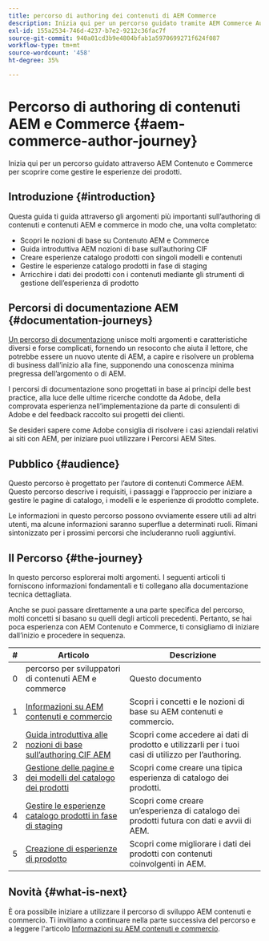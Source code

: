 ```yaml
---
title: percorso di authoring dei contenuti di AEM Commerce
description: Inizia qui per un percorso guidato tramite AEM Commerce Authoring
exl-id: 155a2534-746d-4237-b7e2-9212c36fac7f
source-git-commit: 940a01cd3b9e4804bfab1a5970699271f624f087
workflow-type: tm+mt
source-wordcount: '458'
ht-degree: 35%

---
```


# Percorso di authoring di contenuti AEM e Commerce {#aem-commerce-author-journey}

Inizia qui per un percorso guidato attraverso AEM Contenuto e Commerce per scoprire come gestire le esperienze dei prodotti.

## Introduzione {#introduction}

Questa guida ti guida attraverso gli argomenti più importanti sull’authoring di contenuti e contenuti AEM e commerce in modo che, una volta completato:

* Scopri le nozioni di base su Contenuto AEM e Commerce
* Guida introduttiva AEM nozioni di base sull’authoring CIF
* Creare esperienze catalogo prodotti con singoli modelli e contenuti
* Gestire le esperienze catalogo prodotti in fase di staging
* Arricchire i dati dei prodotti con i contenuti mediante gli strumenti di gestione dell’esperienza di prodotto

## Percorsi di documentazione AEM {#documentation-journeys}

[Un percorso di documentazione](/help/journey-documentation/documentation-journeys.md) unisce molti argomenti e caratteristiche diversi e forse complicati, fornendo un resoconto che aiuta il lettore, che potrebbe essere un nuovo utente di AEM, a capire e risolvere un problema di business dall’inizio alla fine, supponendo una conoscenza minima pregressa dell’argomento o di AEM.

I percorsi di documentazione sono progettati in base ai principi delle best practice, alla luce delle ultime ricerche condotte da Adobe, della comprovata esperienza nell’implementazione da parte di consulenti di Adobe e del feedback raccolto sui progetti dei clienti.

Se desideri sapere come Adobe consiglia di risolvere i casi aziendali relativi ai siti con AEM, per iniziare puoi utilizzare i Percorsi AEM Sites.

## Pubblico {#audience}

Questo percorso è progettato per l’autore di contenuti Commerce AEM. Questo percorso descrive i requisiti, i passaggi e l’approccio per iniziare a gestire le pagine di catalogo, i modelli e le esperienze di prodotto complete.

Le informazioni in questo percorso possono ovviamente essere utili ad altri utenti, ma alcune informazioni saranno superflue a determinati ruoli. Rimani sintonizzato per i prossimi percorsi che includeranno ruoli aggiuntivi.

## Il Percorso {#the-journey}

In questo percorso esplorerai molti argomenti. I seguenti articoli ti forniscono informazioni fondamentali e ti collegano alla documentazione tecnica dettagliata.

Anche se puoi passare direttamente a una parte specifica del percorso, molti concetti si basano su quelli degli articoli precedenti. Pertanto, se hai poca esperienza con AEM Contenuto e Commerce, ti consigliamo di iniziare dall’inizio e procedere in sequenza.

| # | Articolo | Descrizione |
|---|---|---|
| 0 | percorso per sviluppatori di contenuti AEM e commerce | Questo documento |
| 1 | [Informazioni su AEM contenuti e commercio](/help/commerce-cloud/introduction.md) | Scopri i concetti e le nozioni di base su AEM contenuti e commercio. |
| 2 | [Guida introduttiva alle nozioni di base sull’authoring CIF AEM](getting-started.md) | Scopri come accedere ai dati di prodotto e utilizzarli per i tuoi casi di utilizzo per l’authoring. |
| 3 | [Gestione delle pagine e dei modelli del catalogo dei prodotti](catalog-templates.md) | Scopri come creare una tipica esperienza di catalogo dei prodotti. |
| 4 | [Gestire le esperienze catalogo prodotti in fase di staging](staged-catalog.md) | Scopri come creare un’esperienza di catalogo dei prodotti futura con dati e avvii di AEM. |
| 5 | [Creazione di esperienze di prodotto](product-experience-management.md) | Scopri come migliorare i dati dei prodotti con contenuti coinvolgenti in AEM. |

## Novità {#what-is-next}

È ora possibile iniziare a utilizzare il percorso di sviluppo AEM contenuti e commercio. Ti invitiamo a continuare nella parte successiva del percorso e a leggere l&#39;articolo [Informazioni su AEM contenuti e commercio](/help/commerce-cloud/introduction.md).
